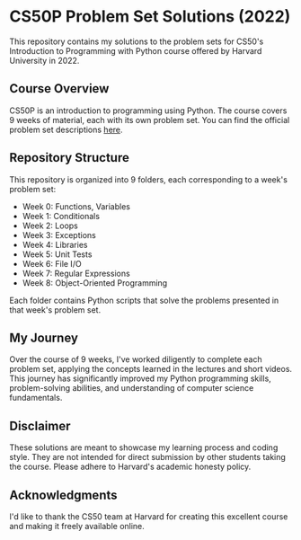 # CS50P Problem Set Solutions (2022)

This repository contains my solutions to the problem sets for CS50's Introduction to Programming with Python course offered by Harvard University in 2022.

## Course Overview

CS50P is an introduction to programming using Python. The course covers 9 weeks of material, each with its own problem set. You can find the official problem set descriptions [here](https://cs50.harvard.edu/python/2022/psets/).

## Repository Structure

This repository is organized into 9 folders, each corresponding to a week's problem set:

- Week 0: Functions, Variables
- Week 1: Conditionals
- Week 2: Loops
- Week 3: Exceptions
- Week 4: Libraries
- Week 5: Unit Tests
- Week 6: File I/O
- Week 7: Regular Expressions
- Week 8: Object-Oriented Programming

Each folder contains Python scripts that solve the problems presented in that week's problem set.

## My Journey

Over the course of 9 weeks, I've worked diligently to complete each problem set, applying the concepts learned in the lectures and short videos. This journey has significantly improved my Python programming skills, problem-solving abilities, and understanding of computer science fundamentals.

## Disclaimer

These solutions are meant to showcase my learning process and coding style. They are not intended for direct submission by other students taking the course. Please adhere to Harvard's academic honesty policy.

## Acknowledgments

I'd like to thank the CS50 team at Harvard for creating this excellent course and making it freely available online.

